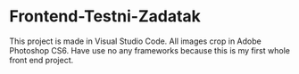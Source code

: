 # Frontend-Testni-Zadatak

This project is made in Visual Studio Code.
All images crop in Adobe Photoshop CS6.
Have use no any frameworks because this is my first whole front end project.
